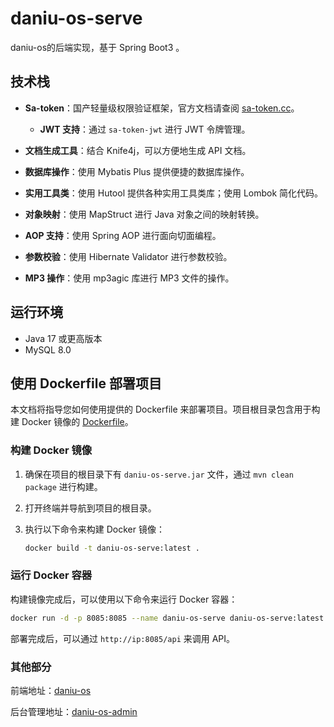 # daniu-os-serve

daniu-os的后端实现，基于 Spring Boot3 。

## 技术栈

- **Sa-token**：国产轻量级权限验证框架，官方文档请查阅 [sa-token.cc](https://sa-token.cc/index.html)。
   - **JWT 支持**：通过 `sa-token-jwt` 进行 JWT 令牌管理。

- **文档生成工具**：结合 Knife4j，可以方便地生成 API 文档。

- **数据库操作**：使用 Mybatis Plus 提供便捷的数据库操作。

- **实用工具类**：使用 Hutool 提供各种实用工具类库；使用 Lombok 简化代码。

- **对象映射**：使用 MapStruct 进行 Java 对象之间的映射转换。

- **AOP 支持**：使用 Spring AOP 进行面向切面编程。

- **参数校验**：使用 Hibernate Validator 进行参数校验。

- **MP3 操作**：使用 mp3agic 库进行 MP3 文件的操作。

## 运行环境

- Java 17 或更高版本
- MySQL 8.0 

## 使用 Dockerfile 部署项目

本文档将指导您如何使用提供的 Dockerfile 来部署项目。项目根目录包含用于构建 Docker 镜像的 [Dockerfile](https://github.com/FangDaniu666/daniu-os-serve/blob/master/Dockerfile)。

### 构建 Docker 镜像

1. 确保在项目的根目录下有 `daniu-os-serve.jar` 文件，通过 `mvn clean package` 进行构建。
2. 打开终端并导航到项目的根目录。
3. 执行以下命令来构建 Docker 镜像：

   ```sh
   docker build -t daniu-os-serve:latest .
   ```

### 运行 Docker 容器

构建镜像完成后，可以使用以下命令来运行 Docker 容器：

```sh
docker run -d -p 8085:8085 --name daniu-os-serve daniu-os-serve:latest
```

部署完成后，可以通过 `http://ip:8085/api` 来调用 API。

### 其他部分
前端地址：[daniu-os](https://github.com/FangDaniu666/daniu-os)

后台管理地址：[daniu-os-admin](https://github.com/FangDaniu666/daniu-os-admin)



